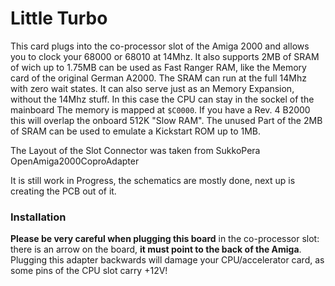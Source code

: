 # Little Turbo

This card plugs into the co-processor slot of the Amiga 2000 and allows you to clock your 68000 or 68010 at 14Mhz. It also supports 2MB of SRAM of wich up to 1.75MB can be used as Fast Ranger RAM, like the Memory card of the original German A2000. The SRAM can run at the full 14Mhz with zero wait states.
It can also serve just as an Memory Expansion, without the 14Mhz stuff. In this case the CPU can stay in the sockel of the mainboard
The memory is mapped at `$C0000`. If you have a Rev. 4 B2000 this will overlap the onboard 512K "Slow RAM". 
The unused Part of the 2MB of SRAM can be used to emulate a Kickstart ROM up to 1MB.

The Layout of the Slot Connector was taken from SukkoPera OpenAmiga2000CoproAdapter

It is still work in Progress, the schematics are mostly done, next up is creating the PCB out of it.

### Installation
**Please be very careful when plugging this board** in the co-processor slot: there is an arrow on the board, **it must point to the back of the Amiga**. Plugging this adapter backwards will damage your CPU/accelerator card, as some pins of the CPU slot carry +12V!
